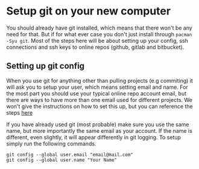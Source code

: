 # Setup git on your new computer

You should already have git installed, which means that there won't be any need for that. But if for what ever case you don't just install through 
`pacman -Syu git`. Most of the steps here will be about setting up your config, ssh connections and ssh keys to online repos (github, gitlab and bitbucket).

## Setting up git config
When you use git for anything other than pulling projects (e.g commiting) it will ask you to setup your user, which means setting email and name. For the most part you should use your typical online repo account email, but there are ways to have more than one email used for different projects. We won't give the instructions on how to set this up, but you can reference the steps [here](https://blog.hao.dev/how-to-use-different-git-emails-for-personal-and-work-repositories-on-the-same-machine)

If you have already used git (most probable) make sure you use the same name, but more importantly the same email as your account. If the name is different, even slightly, it will appear differently in git logging. To setup simply run the following commands.

```
git config --global user.email "email@mail.com"
git config --global user.name "Your Name"
```
